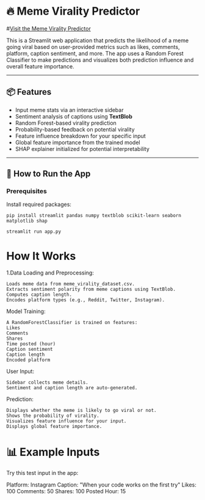 # 🔥 Meme Virality Predictor

#[Visit the Meme Virality Predictor](https://meme-virality-predictor-ih7xc4ccnbazdvdcwxvjrc.streamlit.app/)


This is a Streamlit web application that predicts the likelihood of a meme going viral based on user-provided metrics such as likes, comments, platform, caption sentiment, and more. The app uses a Random Forest Classifier to make predictions and visualizes both prediction influence and overall feature importance.

---

## 📦 Features

- Input meme stats via an interactive sidebar
- Sentiment analysis of captions using **TextBlob**
- Random Forest-based virality prediction
- Probability-based feedback on potential virality
- Feature influence breakdown for your specific input
- Global feature importance from the trained model
- SHAP explainer initialized for potential interpretability

---

## 🚀 How to Run the App

### Prerequisites

Install required packages:

    pip install streamlit pandas numpy textblob scikit-learn seaborn matplotlib shap

    streamlit run app.py
# How It Works
1.Data Loading and Preprocessing:

    Loads meme data from meme_virality_dataset.csv.
    Extracts sentiment polarity from meme captions using TextBlob.
    Computes caption length.
    Encodes platform types (e.g., Reddit, Twitter, Instagram).

Model Training:

    A RandomForestClassifier is trained on features:
    Likes
    Comments
    Shares
    Time posted (hour)
    Caption sentiment
    Caption length
    Encoded platform

User Input:

    Sidebar collects meme details.
    Sentiment and caption length are auto-generated.

Prediction:
    
    Displays whether the meme is likely to go viral or not.
    Shows the probability of virality.
    Visualizes feature influence for your input.
    Displays global feature importance.


# 📊 Example Inputs
Try this test input in the app:

Platform: Instagram
Caption: "When your code works on the first try"
Likes: 100
Comments: 50
Shares: 100
Posted Hour: 15
